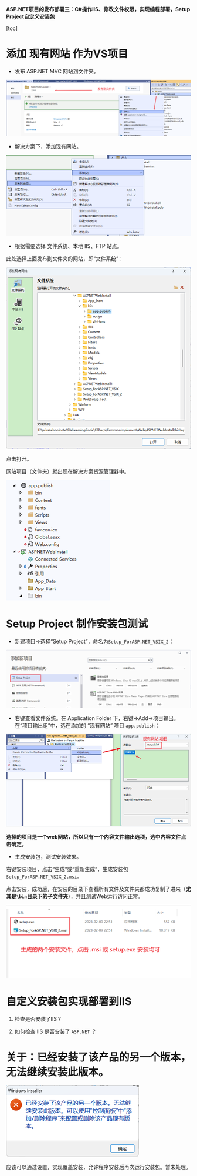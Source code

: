 **ASP.NET项目的发布部署三：C#操作IIS、修改文件权限，实现编程部署，Setup Project自定义安装包**

[toc]

# 添加 现有网站 作为VS项目

- 发布 ASP.NET MVC 网站到文件夹。

![](img/20230209223249.png)  

- 解决方案下，添加现有网站。

![](img/20230209223121.png)  

- 根据需要选择 文件系统、本地 IIS、FTP 站点。

此处选择上面发布到文件夹的网站，即“文件系统”：

![](img/20230209224040.png)  

点击打开。

网站项目（文件夹）就出现在解决方案资源管理器中。

![](img/20230209224202.png)  

# Setup Project 制作安装包测试

- 新建项目->选择“Setup Project”，命名为`Setup_ForASP.NET_VSIX_2`：

![](img/20230209230001.png)  

- 右键查看文件系统。在 Application Folder 下，右键->Add->项目输出。在“项目输出组”中，选在添加的 “现有网站” 项目 `app.publish`：

![](img/20230209230415.png)  

**选择的项目是一个web网站，所以只有一个内容文件输出选项，选中内容文件点击确定。**

- 生成安装包，测试安装效果。

右键安装项目，点击“生成”或“重新生成”，生成安装包`Setup_ForASP.NET_VSIX_2.msi`。

点击安装，成功后，在安装的目录下查看所有文件及文件夹都成功复制了进来（**尤其是`\bin`目录下的子文件夹**），并且测试Web运行访问正常。

![](img/20230209231226.png)  

# 自定义安装包实现部署到IIS



1. 检查是否安装了IIS？
   
2. 如何检查 IIS 是否安装了 `ASP.NET` ？


# 关于：已经安装了该产品的另一个版本，无法继续安装此版本。

![](img/20230208222355.png)  

应该可以通过设置，实现覆盖安装，允许程序安装后再次运行安装包。暂未处理。
